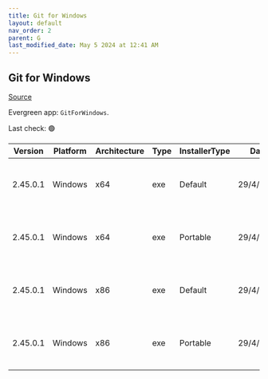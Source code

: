 ```yaml
---
title: Git for Windows
layout: default
nav_order: 2
parent: G
last_modified_date: May 5 2024 at 12:41 AM
---
```


## Git for Windows

[Source](https://gitforwindows.org/)

Evergreen app: `GitForWindows`. 

Last check: 🟢

| Version  | Platform | Architecture | Type | InstallerType | Date      | Size     | URI                                                                                                                                                                                                                        |
| -------- | -------- | ------------ | ---- | ------------- | --------- | -------- | -------------------------------------------------------------------------------------------------------------------------------------------------------------------------------------------------------------------------- |
| 2.45.0.1 | Windows  | x64          | exe  | Default       | 29/4/2024 | 67797640 | [https://github.com/git-for-windows/git/releases/download/v2.45.0.windows.1/Git-2.45.0-64-bit.exe](https://github.com/git-for-windows/git/releases/download/v2.45.0.windows.1/Git-2.45.0-64-bit.exe)                       |
| 2.45.0.1 | Windows  | x64          | exe  | Portable      | 29/4/2024 | 62741680 | [https://github.com/git-for-windows/git/releases/download/v2.45.0.windows.1/PortableGit-2.45.0-64-bit.7z.exe](https://github.com/git-for-windows/git/releases/download/v2.45.0.windows.1/PortableGit-2.45.0-64-bit.7z.exe) |
| 2.45.0.1 | Windows  | x86          | exe  | Default       | 29/4/2024 | 63120904 | [https://github.com/git-for-windows/git/releases/download/v2.45.0.windows.1/Git-2.45.0-32-bit.exe](https://github.com/git-for-windows/git/releases/download/v2.45.0.windows.1/Git-2.45.0-32-bit.exe)                       |
| 2.45.0.1 | Windows  | x86          | exe  | Portable      | 29/4/2024 | 59698872 | [https://github.com/git-for-windows/git/releases/download/v2.45.0.windows.1/PortableGit-2.45.0-32-bit.7z.exe](https://github.com/git-for-windows/git/releases/download/v2.45.0.windows.1/PortableGit-2.45.0-32-bit.7z.exe) |
